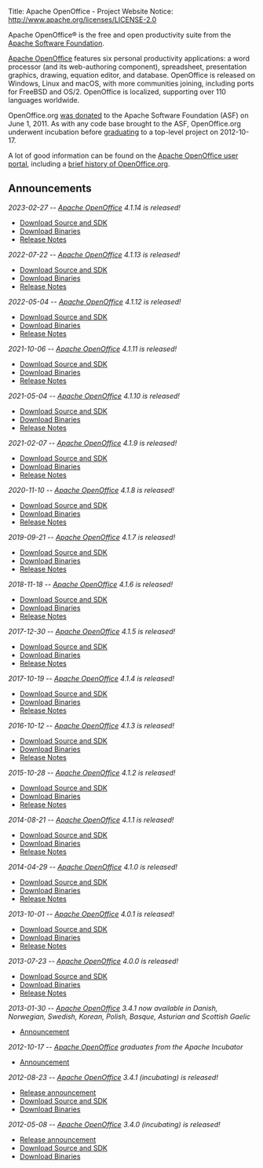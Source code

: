 Title:     Apache OpenOffice - Project Website
Notice: http://www.apache.org/licenses/LICENSE-2.0

Apache OpenOffice® is the free and open productivity suite from the [Apache Software Foundation][0].

[Apache OpenOffice][1] features six personal productivity applications: a word processor (and its web-authoring component),
spreadsheet, presentation graphics, drawing, equation editor, and database. OpenOffice is released on Windows, Linux and
macOS, with more communities joining, including ports for FreeBSD and OS/2. OpenOffice is localized, supporting over 110
languages worldwide.

OpenOffice.org [was donated][2] to the Apache Software Foundation (ASF) on June 1, 2011. As with any code base brought to
the ASF, OpenOffice.org underwent incubation before [graduating][3] to a top-level project on 2012-10-17.

A lot of good information can be found on the [Apache OpenOffice user portal][4], including a [brief history of
OpenOffice.org][5].

## Announcements

*2023-02-27 -- [Apache OpenOffice][1] 4.1.14 is released!*

- [Download Source and SDK](/downloads.html)
- [Download Binaries](https://www.openoffice.org/download/)
- [Release Notes](https://cwiki.apache.org/confluence/display/OOOUSERS/AOO+4.1.14+Release+Notes)

*2022-07-22 -- [Apache OpenOffice][1] 4.1.13 is released!*

- [Download Source and SDK](/downloads.html)
- [Download Binaries](https://www.openoffice.org/download/)
- [Release Notes](https://cwiki.apache.org/confluence/display/OOOUSERS/AOO+4.1.13+Release+Notes)

*2022-05-04 -- [Apache OpenOffice][1] 4.1.12 is released!*

- [Download Source and SDK](/downloads.html)
- [Download Binaries](https://www.openoffice.org/download/)
- [Release Notes](https://cwiki.apache.org/confluence/display/OOOUSERS/AOO+4.1.12+Release+Notes)

*2021-10-06 -- [Apache OpenOffice][1] 4.1.11 is released!*

- [Download Source and SDK](/downloads.html)
- [Download Binaries](https://www.openoffice.org/download/)
- [Release Notes](https://cwiki.apache.org/confluence/display/OOOUSERS/AOO+4.1.11+Release+Notes)

*2021-05-04 -- [Apache OpenOffice][1] 4.1.10 is released!*

- [Download Source and SDK](/downloads.html)
- [Download Binaries](https://www.openoffice.org/download/)
- [Release Notes](https://cwiki.apache.org/confluence/display/OOOUSERS/AOO+4.1.10+Release+Notes)

*2021-02-07 -- [Apache OpenOffice][1] 4.1.9 is released!*

- [Download Source and SDK](/downloads.html)
- [Download Binaries](https://www.openoffice.org/download/)
- [Release Notes](https://cwiki.apache.org/confluence/display/OOOUSERS/AOO+4.1.9+Release+Notes)

*2020-11-10 -- [Apache OpenOffice][1] 4.1.8 is released!*

- [Download Source and SDK](/downloads.html)
- [Download Binaries](https://www.openoffice.org/download/)
- [Release Notes](https://cwiki.apache.org/confluence/display/OOOUSERS/AOO+4.1.8+Release+Notes)

*2019-09-21 -- [Apache OpenOffice][1] 4.1.7 is released!*

- [Download Source and SDK](/downloads.html)
- [Download Binaries](https://www.openoffice.org/download/)
- [Release Notes](https://cwiki.apache.org/confluence/display/OOOUSERS/AOO+4.1.7+Release+Notes)

*2018-11-18 -- [Apache OpenOffice][1] 4.1.6 is released!*

- [Download Source and SDK](/downloads.html)
- [Download Binaries](https://www.openoffice.org/download/)
- [Release Notes](https://cwiki.apache.org/confluence/display/OOOUSERS/AOO+4.1.6+Release+Notes)

*2017-12-30 -- [Apache OpenOffice][1] 4.1.5 is released!*

- [Download Source and SDK](/downloads.html#release-archives)
- [Download Binaries](https://www.openoffice.org/download/)
- [Release Notes](https://cwiki.apache.org/confluence/display/OOOUSERS/AOO+4.1.5+Release+Notes)

*2017-10-19 -- [Apache OpenOffice][1] 4.1.4 is released!*

- [Download Source and SDK](/downloads.html#release-archives)
- [Download Binaries](https://www.openoffice.org/download/)
- [Release Notes](https://cwiki.apache.org/confluence/display/OOOUSERS/AOO+4.1.4+Release+Notes)

*2016-10-12 -- [Apache OpenOffice][1] 4.1.3 is released!*

- [Download Source and SDK](/downloads.html#release-archives)
- [Download Binaries](https://www.openoffice.org/download/)
- [Release Notes](https://cwiki.apache.org/confluence/display/OOOUSERS/AOO+4.1.3+Release+Notes)

*2015-10-28 -- [Apache OpenOffice][1] 4.1.2 is released!*

- [Download Source and SDK](/downloads.html#release-archives)
- [Download Binaries](https://www.openoffice.org/download/)
- [Release Notes](https://cwiki.apache.org/confluence/display/OOOUSERS/AOO+4.1.2+Release+Notes)

*2014-08-21 -- [Apache OpenOffice][1] 4.1.1 is released!*

- [Download Source and SDK](/downloads.html#release-archives)
- [Download Binaries](https://www.openoffice.org/download/)
- [Release Notes](https://cwiki.apache.org/confluence/display/OOOUSERS/AOO+4.1.1+Release+Notes)

*2014-04-29 -- [Apache OpenOffice][1] 4.1.0 is released!*

- [Download Source and SDK](/downloads.html#release-archives)
- [Download Binaries](https://www.openoffice.org/download/)
- [Release Notes](https://cwiki.apache.org/confluence/display/OOOUSERS/AOO+4.1+Release+Notes)

*2013-10-01 -- [Apache OpenOffice][1] 4.0.1 is released!*

- [Download Source and SDK](/downloads.html#release-archives)
- [Download Binaries](https://www.openoffice.org/download/)
- [Release Notes](https://cwiki.apache.org/confluence/display/OOOUSERS/AOO+4.0.1+Release+Notes)

*2013-07-23 -- [Apache OpenOffice][1] 4.0.0 is released!*

- [Download Source and SDK](/downloads.html#release-archives)
- [Download Binaries](https://www.openoffice.org/download/)
- [Release Notes](https://cwiki.apache.org/confluence/display/OOOUSERS/AOO+4.0+Release+Notes)

*2013-01-30 -- [Apache OpenOffice][1] 3.4.1 now available in Danish, Norwegian, Swedish, Korean, Polish, Basque, Asturian and Scottish Gaelic*

- [Announcement](https://blogs.apache.org/OOo/entry/apache_openoffice_now_available_in)

*2012-10-17 -- [Apache OpenOffice][1] graduates from the Apache Incubator*

- [Announcement](https://blogs.apache.org/OOo/entry/openoffice_graduates_from_the_apache)

*2012-08-23 -- [Apache OpenOffice][1] 3.4.1 (incubating) is released!*

- [Release announcement](https://blogs.apache.org/OOo/entry/announcing_apache_openoffice_3_41)
- [Download Source and SDK](/downloads.html#release-archives)
- [Download Binaries](https://www.openoffice.org/download)

*2012-05-08 -- [Apache OpenOffice][1] 3.4.0 (incubating) is released!*

- [Release announcement](https://www.openoffice.org/news/aoo34.html)
- [Download Source and SDK](/downloads.html#release-archives)
- [Download Binaries](https://www.openoffice.org/download/archive.html)


[0]: https://www.apache.org/
[1]: https://www.openoffice.org/
[2]: https://web.archive.org/web/20110606030535/http://www.marketwire.com/press-release/statements-on-openofficeorg-contribution-to-apache-nasdaq-orcl-1521400.htm
[3]: https://blogs.apache.org/OOo/entry/openoffice_graduates_from_the_apache
[4]: https://www.openoffice.org/
[5]: https://www.openoffice.org/about/

